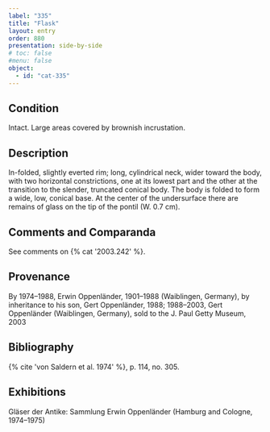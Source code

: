 ```yaml
---
label: "335"
title: "Flask"
layout: entry
order: 880
presentation: side-by-side
# toc: false
#menu: false 
object:
  - id: "cat-335"
---
```


## Condition

Intact. Large areas covered by brownish incrustation.

## Description

In-folded, slightly everted rim; long, cylindrical neck, wider toward the body, with two horizontal constrictions, one at its lowest part and the other at the transition to the slender, truncated conical body. The body is folded to form a wide, low, conical base. At the center of the undersurface there are remains of glass on the tip of the pontil (W. 0.7 cm).

## Comments and Comparanda

See comments on {% cat '2003.242' %}.

## Provenance

By 1974–1988, Erwin Oppenländer, 1901–1988 (Waiblingen, Germany), by inheritance to his son, Gert Oppenländer, 1988; 1988–2003, Gert Oppenländer (Waiblingen, Germany), sold to the J. Paul Getty Museum, 2003

## Bibliography

{% cite 'von Saldern et al. 1974' %}, p. 114, no. 305.

## Exhibitions

Gläser der Antike: Sammlung Erwin Oppenländer (Hamburg and Cologne, 1974–1975)